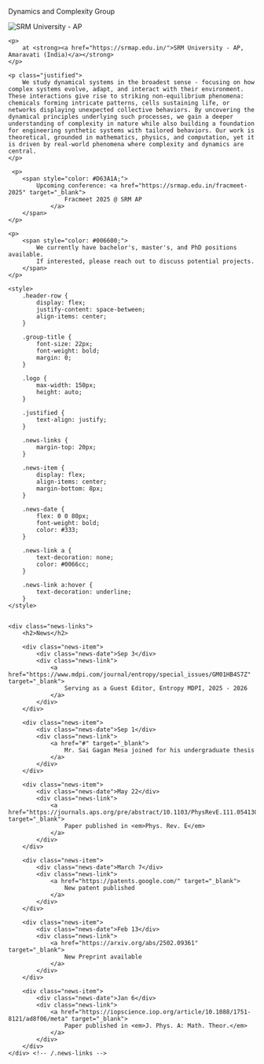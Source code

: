 <div class="content">
    <div class="header-row">
        <p class="group-title">
            Dynamics and Complexity Group
        </p>
        <img src="{{ site.baseurl }}/images/srmap-logo-2.png" 
             alt="SRM University - AP" 
             class="logo">
    </div>

    <p>
        at <strong><a href="https://srmap.edu.in/">SRM University - AP, Amaravati (India)</a></strong>
    </p>

    <p class="justified">
        We study dynamical systems in the broadest sense - focusing on how complex systems evolve, adapt, and interact with their environment. These interactions give rise to striking non-equilibrium phenomena: chemicals forming intricate patterns, cells sustaining life, or networks displaying unexpected collective behaviors. By uncovering the dynamical principles underlying such processes, we gain a deeper understanding of complexity in nature while also building a foundation for engineering synthetic systems with tailored behaviors. Our work is theoretical, grounded in mathematics, physics, and computation, yet it is driven by real-world phenomena where complexity and dynamics are central.
    </p>

     <p>
        <span style="color: #D63A1A;">
            Upcoming conference: <a href="https://srmap.edu.in/fracmeet-2025" target="_blank">
                    Fracmeet 2025 @ SRM AP
                </a>
        </span>
    </p>

    <p>
        <span style="color: #006600;">
            We currently have bachelor's, master's, and PhD positions available. 
            If interested, please reach out to discuss potential projects.
        </span>
    </p>

    <style>
        .header-row {
            display: flex;
            justify-content: space-between;
            align-items: center;
        }

        .group-title {
            font-size: 22px;
            font-weight: bold;
            margin: 0;
        }

        .logo {
            max-width: 150px;
            height: auto;
        }

        .justified {
            text-align: justify;
        }

        .news-links {
            margin-top: 20px;
        }

        .news-item {
            display: flex;
            align-items: center;
            margin-bottom: 8px;
        }

        .news-date {
            flex: 0 0 80px;
            font-weight: bold;
            color: #333;
        }

        .news-link a {
            text-decoration: none;
            color: #0066cc;
        }

        .news-link a:hover {
            text-decoration: underline;
        }
    </style>


    <div class="news-links">
        <h2>News</h2>

        <div class="news-item">
            <div class="news-date">Sep 3</div>
            <div class="news-link">
                <a href="https://www.mdpi.com/journal/entropy/special_issues/GM01HB4S7Z" target="_blank">
                    Serving as a Guest Editor, Entropy MDPI, 2025 - 2026
                </a>
            </div>
        </div>

        <div class="news-item">
            <div class="news-date">Sep 1</div>
            <div class="news-link">
                <a href="#" target="_blank">
                    Mr. Sai Gagan Mesa joined for his undergraduate thesis
                </a>
            </div>
        </div>

        <div class="news-item">
            <div class="news-date">May 22</div>
            <div class="news-link">
                <a href="https://journals.aps.org/pre/abstract/10.1103/PhysRevE.111.054130" target="_blank">
                    Paper published in <em>Phys. Rev. E</em>
                </a>
            </div>
        </div>

        <div class="news-item">
            <div class="news-date">March 7</div>
            <div class="news-link">
                <a href="https://patents.google.com/" target="_blank">
                    New patent published
                </a>
            </div>
        </div>

        <div class="news-item">
            <div class="news-date">Feb 13</div>
            <div class="news-link">
                <a href="https://arxiv.org/abs/2502.09361" target="_blank">
                    New Preprint available
                </a>
            </div>
        </div>

        <div class="news-item">
            <div class="news-date">Jan 6</div>
            <div class="news-link">
                <a href="https://iopscience.iop.org/article/10.1088/1751-8121/ad8f06/meta" target="_blank">
                    Paper published in <em>J. Phys. A: Math. Theor.</em>
                </a>
            </div>
        </div>
    </div> <!-- /.news-links -->
</div> <!-- /.content -->
